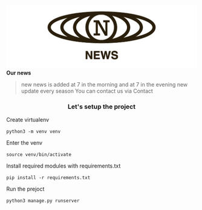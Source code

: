 
![Typing PNG](news.gif)</h3> 
**Our news**

> new news is added at 7 in the morning and at 7 in the evening
> new update every season
> You can contact us via Contact
<h3 align="center">Let's setup the project</h3>

Create virtualenv

    python3 -m venv venv

Enter the venv

    source venv/bin/activate

Install required modules with requirements.txt


    pip install -r requirements.txt

Run the prejoct

    python3 manage.py runserver


